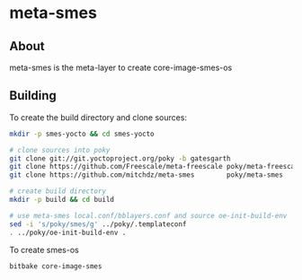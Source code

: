 # meta-smes

## About
meta-smes is the meta-layer to create core-image-smes-os

## Building

To create the build directory and clone sources:
```bash
mkdir -p smes-yocto && cd smes-yocto

# clone sources into poky
git clone git://git.yoctoproject.org/poky -b gatesgarth
git clone https://github.com/Freescale/meta-freescale poky/meta-freescale
git clone https://github.com/mitchdz/meta-smes        poky/meta-smes

# create build directory
mkdir -p build && cd build

# use meta-smes local.conf/bblayers.conf and source oe-init-build-env
sed -i 's/poky/smes/g' ../poky/.templateconf
. ../poky/oe-init-build-env .
```

To create smes-os
```bash
bitbake core-image-smes
```
